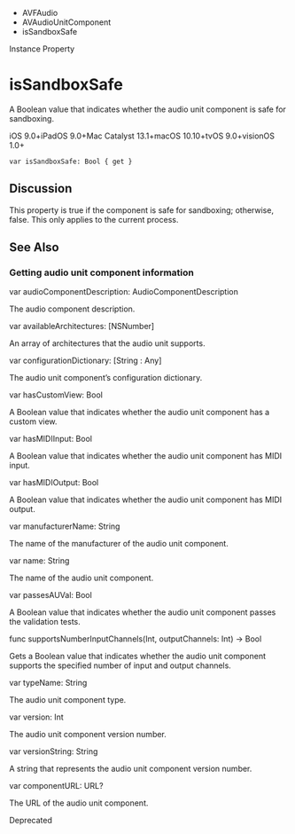 

- AVFAudio
- AVAudioUnitComponent
-  isSandboxSafe 

Instance Property

# isSandboxSafe

A Boolean value that indicates whether the audio unit component is safe for sandboxing.

iOS 9.0+iPadOS 9.0+Mac Catalyst 13.1+macOS 10.10+tvOS 9.0+visionOS 1.0+

``` source
var isSandboxSafe: Bool { get }
```

## Discussion

This property is true if the component is safe for sandboxing; otherwise, false. This only applies to the current process.

## See Also

### Getting audio unit component information

var audioComponentDescription: AudioComponentDescription

The audio component description.

var availableArchitectures: [NSNumber]

An array of architectures that the audio unit supports.

var configurationDictionary: [String : Any]

The audio unit component’s configuration dictionary.

var hasCustomView: Bool

A Boolean value that indicates whether the audio unit component has a custom view.

var hasMIDIInput: Bool

A Boolean value that indicates whether the audio unit component has MIDI input.

var hasMIDIOutput: Bool

A Boolean value that indicates whether the audio unit component has MIDI output.

var manufacturerName: String

The name of the manufacturer of the audio unit component.

var name: String

The name of the audio unit component.

var passesAUVal: Bool

A Boolean value that indicates whether the audio unit component passes the validation tests.

func supportsNumberInputChannels(Int, outputChannels: Int) -> Bool

Gets a Boolean value that indicates whether the audio unit component supports the specified number of input and output channels.

var typeName: String

The audio unit component type.

var version: Int

The audio unit component version number.

var versionString: String

A string that represents the audio unit component version number.

var componentURL: URL?

The URL of the audio unit component.

Deprecated

